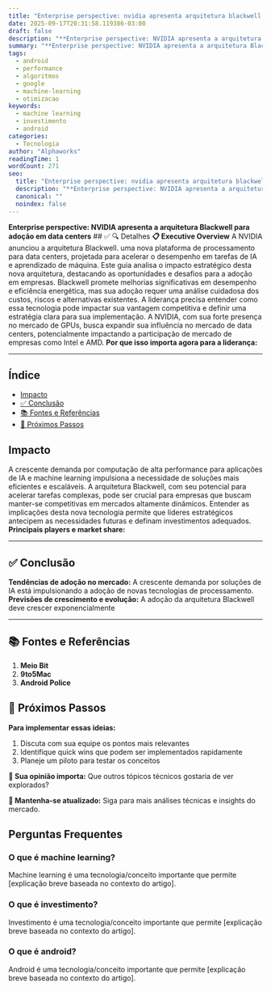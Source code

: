 ```yaml
---
title: "Enterprise perspective: nvidia apresenta arquitetura blackwell para data centers adoption challenges"
date: 2025-09-17T20:31:58.119386-03:00
draft: false
description: "**Enterprise perspective: NVIDIA apresenta a arquitetura Blackwell para adoção em data centers**  ✅ 🔍 Detalhes **📋 Executive Overview** A NVIDIA anunciou a a..."
summary: "**Enterprise perspective: NVIDIA apresenta a arquitetura Blackwell para adoção em data centers**  ✅ 🔍 Detalhes **📋 Executive Overview** A NVIDIA anunciou a a..."
tags:
  - android
  - performance
  - algoritmos
  - google
  - machine-learning
  - otimizacao
keywords:
  - machine learning
  - investimento
  - android
categories:
  - Tecnologia
author: "Alphaworks"
readingTime: 1
wordCount: 271
seo:
  title: "Enterprise perspective: nvidia apresenta arquitetura blackwell para data centers adoption challenges"
  description: "**Enterprise perspective: NVIDIA apresenta a arquitetura Blackwell para adoção em data centers**  ✅ 🔍 Detalhes **📋 Executive Overview** A NVIDIA anunciou a a..."
  canonical: ""
  noindex: false
---
```


**Enterprise perspective: NVIDIA apresenta a arquitetura Blackwell para adoção em data centers** ## ✅ 🔍 Detalhes **📋 Executive Overview** A NVIDIA anunciou a arquitetura Blackwell. uma nova plataforma de processamento para data centers, projetada para acelerar o desempenho em tarefas de IA e aprendizado de máquina. Este guia analisa o impacto estratégico desta nova arquitetura, destacando as oportunidades e desafios para a adoção em empresas. Blackwell promete melhorias significativas em desempenho e eficiência energética, mas sua adoção requer uma análise cuidadosa dos custos, riscos e alternativas existentes. A liderança precisa entender como essa tecnologia pode impactar sua vantagem competitiva e definir uma estratégia clara para sua implementação. A NVIDIA, com sua forte presença no mercado de GPUs, busca expandir sua influência no mercado de data centers, potencialmente impactando a participação de mercado de empresas como Intel e AMD. **Por que isso importa agora para a liderança:**

---



## Índice

- [Impacto](#impacto)
- [✅ Conclusão](#✅-conclusão)
- [📚 Fontes e Referências](#📚-fontes-e-referências)
- [🚀 Próximos Passos](#🚀-próximos-passos)

## Impacto

A crescente demanda por computação de alta performance para aplicações de IA e machine learning impulsiona a necessidade de soluções mais eficientes e escaláveis. A arquitetura Blackwell, com seu potencial para acelerar tarefas complexas, pode ser crucial para empresas que buscam manter-se competitivas em mercados altamente dinâmicos. Entender as implicações desta nova tecnologia permite que líderes estratégicos antecipem as necessidades futuras e definam investimentos adequados. **Principais players e market share:**

---



## ✅ Conclusão

**Tendências de adoção no mercado:** A crescente demanda por soluções de IA está impulsionando a adoção de novas tecnologias de processamento. **Previsões de crescimento e evolução:** A adoção da arquitetura Blackwell deve crescer exponencialmente

---

## 📚 Fontes e Referências

1. **Meio Bit**
2. **9to5Mac**
3. **Android Police**

## 🚀 Próximos Passos

**Para implementar essas ideias:**
1. Discuta com sua equipe os pontos mais relevantes
2. Identifique quick wins que podem ser implementados rapidamente  
3. Planeje um piloto para testar os conceitos

**💭 Sua opinião importa:** Que outros tópicos técnicos gostaria de ver explorados?

**🔗 Mantenha-se atualizado:** Siga para mais análises técnicas e insights do mercado.


## Perguntas Frequentes

### O que é machine learning?

Machine learning é uma tecnologia/conceito importante que permite [explicação breve baseada no contexto do artigo].

### O que é investimento?

Investimento é uma tecnologia/conceito importante que permite [explicação breve baseada no contexto do artigo].

### O que é android?

Android é uma tecnologia/conceito importante que permite [explicação breve baseada no contexto do artigo].


